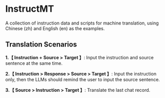 # InstructMT
A collection of instruction data and scripts for machine translation, using Chinese (zh) and English (en) as the examples.


## Translation Scenarios

**1.【 Instruction + Source > Target 】**: Input the instruction and source sentence at the same time.

**2.【 Instruction > Response > Source > Target 】**: Input the instruction only, then the LLMs should remind the user to input the source sentence.

**3.【 Source > Instruction > Target 】**: Translate the last chat record.
